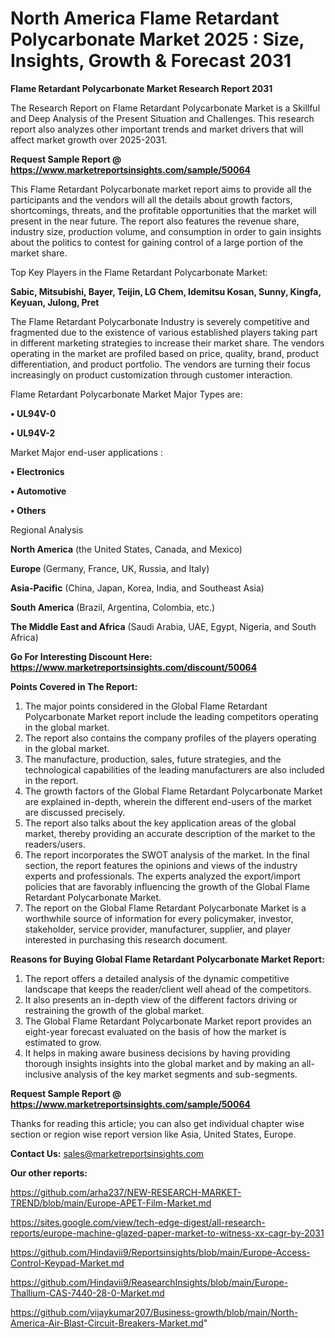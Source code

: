 # North America Flame Retardant Polycarbonate Market 2025 : Size, Insights, Growth & Forecast 2031

<strong>Flame Retardant Polycarbonate Market Research Report 2031</strong>

The Research Report on Flame Retardant Polycarbonate Market is a Skillful and Deep Analysis of the Present Situation and Challenges. This research report also analyzes other important trends and market drivers that will affect market growth over 2025-2031.

<strong>Request Sample Report @ <a href=https://www.marketreportsinsights.com/sample/50064>https://www.marketreportsinsights.com/sample/50064</a></strong>

This Flame Retardant Polycarbonate market report aims to provide all the participants and the vendors will all the details about growth factors, shortcomings, threats, and the profitable opportunities that the market will present in the near future. The report also features the revenue share, industry size, production volume, and consumption in order to gain insights about the politics to contest for gaining control of a large portion of the market share.

Top Key Players in the Flame Retardant Polycarbonate Market:

<strong>Sabic, Mitsubishi, Bayer, Teijin, LG Chem, Idemitsu Kosan, Sunny, Kingfa, Keyuan, Julong, Pret</strong>

The Flame Retardant Polycarbonate Industry is severely competitive and fragmented due to the existence of various established players taking part in different marketing strategies to increase their market share. The vendors operating in the market are profiled based on price, quality, brand, product differentiation, and product portfolio. The vendors are turning their focus increasingly on product customization through customer interaction.

Flame Retardant Polycarbonate Market Major Types are:

<strong>•  UL94V-0

•  UL94V-2</strong>

Market Major end-user applications :

<strong>•  Electronics

•  Automotive

•  Others</strong>

Regional Analysis

</u><strong><b>North America</b></strong> (the United States, Canada, and Mexico)

<strong><b>Europe </b></strong>(Germany, France, UK, Russia, and Italy)

<strong><b>Asia-Pacific</b></strong> (China, Japan, Korea, India, and Southeast Asia)

<strong><b>South America</b></strong> (Brazil, Argentina, Colombia, etc.)

<strong><b>The Middle East and Africa</b></strong> (Saudi Arabia, UAE, Egypt, Nigeria, and South Africa)

<strong>Go For Interesting Discount Here: <a href=https://www.marketreportsinsights.com/discount/50064>https://www.marketreportsinsights.com/discount/50064</a></strong>

<strong>Points Covered in The Report:</strong>
<ol>
  <li>The major points considered in the Global Flame Retardant Polycarbonate Market report include the leading competitors operating in the global market.</li>
  <li>The report also contains the company profiles of the players operating in the global market.</li>
  <li>The manufacture, production, sales, future strategies, and the technological capabilities of the leading manufacturers are also included in the report.</li>
  <li>The growth factors of the Global Flame Retardant Polycarbonate Market are explained in-depth, wherein the different end-users of the market are discussed precisely.</li>
  <li>The report also talks about the key application areas of the global market, thereby providing an accurate description of the market to the readers/users.</li>
  <li>The report incorporates the SWOT analysis of the market. In the final section, the report features the opinions and views of the industry experts and professionals. The experts analyzed the export/import policies that are favorably influencing the growth of the Global Flame Retardant Polycarbonate Market.</li>
  <li>The report on the Global Flame Retardant Polycarbonate Market is a worthwhile source of information for every policymaker, investor, stakeholder, service provider, manufacturer, supplier, and player interested in purchasing this research document.</li>
</ol>
<strong>Reasons for Buying Global Flame Retardant Polycarbonate Market Report:</strong>

<ol>
  <li>The report offers a detailed analysis of the dynamic competitive landscape that keeps the reader/client well ahead of the competitors.</li>
  <li>It also presents an in-depth view of the different factors driving or restraining the growth of the global market.</li>
  <li>The Global Flame Retardant Polycarbonate Market report provides an eight-year forecast evaluated on the basis of how the market is estimated to grow.</li>
  <li>It helps in making aware business decisions by having providing thorough insights insights into the global market and by making an all-inclusive analysis of the key market segments and sub-segments.</li>
</ol>
<strong>Request Sample Report @ <a href=https://www.marketreportsinsights.com/sample/50064>https://www.marketreportsinsights.com/sample/50064</a></strong>


Thanks for reading this article; you can also get individual chapter wise section or region wise report version like Asia, United States, Europe.

<strong>Contact Us:</strong>
sales@marketreportsinsights.com

<strong>Our other reports:</strong>

<a href=https://github.com/arha237/NEW-RESEARCH-MARKET-TREND/blob/main/Europe-APET-Film-Market.md>https://github.com/arha237/NEW-RESEARCH-MARKET-TREND/blob/main/Europe-APET-Film-Market.md</a>

<a href=https://sites.google.com/view/tech-edge-digest/all-research-reports/europe-machine-glazed-paper-market-to-witness-xx-cagr-by-2031>https://sites.google.com/view/tech-edge-digest/all-research-reports/europe-machine-glazed-paper-market-to-witness-xx-cagr-by-2031</a>

<a href=https://github.com/Hindavii9/Reportsinsights/blob/main/Europe-Access-Control-Keypad-Market.md>https://github.com/Hindavii9/Reportsinsights/blob/main/Europe-Access-Control-Keypad-Market.md</a>

<a href=https://github.com/Hindavii9/ReasearchInsights/blob/main/Europe-Thallium-CAS-7440-28-0-Market.md>https://github.com/Hindavii9/ReasearchInsights/blob/main/Europe-Thallium-CAS-7440-28-0-Market.md</a>

<a href=https://github.com/vijaykumar207/Business-growth/blob/main/North-America-Air-Blast-Circuit-Breakers-Market.md>https://github.com/vijaykumar207/Business-growth/blob/main/North-America-Air-Blast-Circuit-Breakers-Market.md</a>"
